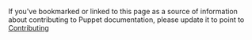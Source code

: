 If you've bookmarked or linked to this page as a source of information about contributing to Puppet documentation, please update it to point to [Contributing](https://docs.puppet.com/contribute.html)
